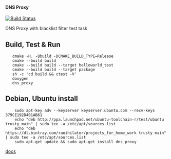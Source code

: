 #### DNS Proxy

[![Build Status](https://travis-ci.org/Ranihilator/dns_proxy.svg?branch=master)](https://travis-ci.org/Ranihilator/dns_proxy)

DNS Proxy with blacklist filter test task

## Build, Test & Run
```shell
   cmake -H. -Bbuild -DCMAKE_BUILD_TYPE=Release
   cmake --build build
   cmake --build build --target helloworld_test
   cmake --build build --target package
   sh -c 'cd build && ctest -V'
   doxygen
   dns_proxy
```

## Debian, Ubuntu install
```shell
    sudo apt-key adv --keyserver keyserver.ubuntu.com --recv-keys 379CE192D401AB61
    echo "deb http://ppa.launchpad.net/ubuntu-toolchain-r/test/ubuntu trusty main" | sudo tee -a /etc/apt/sources.list
    echo "deb https://dl.bintray.com/ranihilator/projects_for_home_work trusty main" | sudo tee -a /etc/apt/sources.list
    sudo apt-get update && sudo apt-get install dns_proxy
```

[docs](https://ranihilator.github.io/dns_proxy/index.html)
